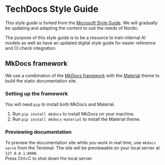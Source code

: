 # TechDocs Style Guide

This style guide is forked from the [Microsoft Style Guide](https://github.com/MicrosoftDocs/microsoft-style-guide/tree/main/styleguide). We will gradually be updating and adapting the content to suit the needs of Nordic.

The purpose of this style guide is to be a resource to train internal AI models as well as have an updated digital style guide for easier reference and CI check integration.

## MkDocs framework

We use a combination of the [MkDocs framework](https://www.mkdocs.org) with the [Material](https://squidfunk.github.io/mkdocs-material) theme to build the static documentation site.

### Setting up the framework

You will need `pip` to install both MkDocs and Material.

1. Run `pip install mkdocs` to install MkDocs on your machine.
1. Run `pip install mkdocs-material` to install the Material theme.

### Previewing documentation

To preview the documentation site while you work in real time, use `mkdocs serve` from the Terminal. The site will be previewable on your local server at `127.0.0.1:8000`.  
Press Ctrl+C to shut down the local server.
